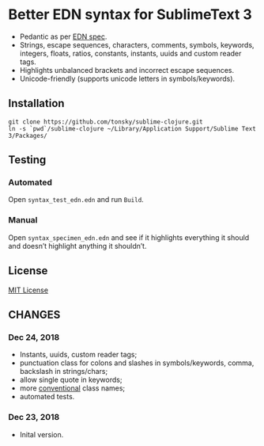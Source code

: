# Better EDN syntax for SublimeText 3

- Pedantic as per [EDN spec](https://github.com/edn-format/edn).
- Strings, escape sequences, characters, comments, symbols, keywords, integers, floats, ratios, constants, instants, uuids and custom reader tags.
- Highlights unbalanced brackets and incorrect escape sequences.
- Unicode-friendly (supports unicode letters in symbols/keywords).

## Installation

```
git clone https://github.com/tonsky/sublime-clojure.git
ln -s `pwd`/sublime-clojure ~/Library/Application Support/Sublime Text 3/Packages/
```

## Testing

### Automated

Open `syntax_test_edn.edn` and run `Build`.

### Manual

Open `syntax_specimen_edn.edn` and see if it highlights everything it should and doesn’t highlight anything it shouldn’t.

## License

[MIT License](./LICENSE.txt)

## CHANGES

### Dec 24, 2018

- Instants, uuids, custom reader tags;
- punctuation class for colons and slashes in symbols/keywords, comma, backslash in strings/chars;
- allow single quote in keywords;
- more [conventional](https://macromates.com/manual/en/language_grammars) class names;
- automated tests.

### Dec 23, 2018

- Inital version.